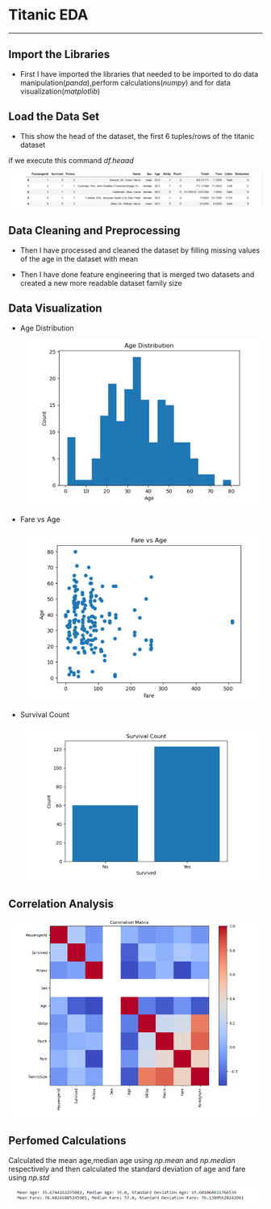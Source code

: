 # Titanic EDA
--------------
## Import the Libraries

- First I have imported the libraries that needed to be imported to do data manipulation(*panda*),perform calculations(*numpy*) and for data visualization(*matplotlib*)


## Load the Data Set
- This show the head of the dataset, the first 6 tuples/rows of the titanic dataset

if we execute this command *df.heaad* 

![df.head](https://github.com/Raul909/Titanic_EDA/blob/main/screenshots/Screenshot%202023-06-23%20000722.png)


## Data Cleaning and Preprocessing

- Then I have  processed and cleaned the dataset by filling missing values of the age in the dataset with mean

- Then I have done feature engineering that is merged two datasets and created a new more readable dataset family size




## Data Visualization
   

- Age Distribution
  
  ![Age Distribution](https://github.com/Raul909/Titanic_EDA/blob/main/screenshots/Screenshot%202023-06-23%20000756.png)

- Fare vs Age
  
  ![Fare vs Age](https://github.com/Raul909/Titanic_EDA/blob/main/screenshots/Screenshot%202023-06-23%20000804.png)

- Survival Count
  
  ![Survival Count](https://github.com/Raul909/Titanic_EDA/blob/main/screenshots/Screenshot%202023-06-23%20000813.png)




## Correlation Analysis

![Correlation Matrix](https://github.com/Raul909/Titanic_EDA/blob/main/screenshots/Screenshot%202023-06-23%20001831.png)



## Perfomed Calculations

Calculated the mean age,median age using *np.mean* and *np.median* respectively and then calculated the standard deviation of age and fare using *np.std* 


![](https://github.com/Raul909/Titanic_EDA/blob/main/screenshots/Screenshot%202023-06-23%20000902.png)